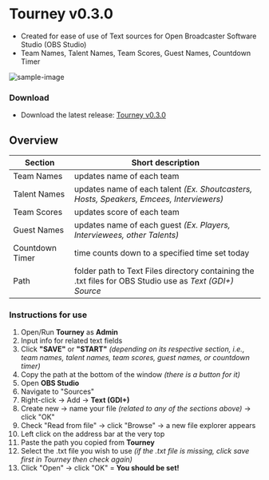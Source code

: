 # Tourney v0.3.0
- Created for ease of use of Text sources for Open Broadcaster Software Studio (OBS Studio)
- Team Names, Talent Names, Team Scores, Guest Names, Countdown Timer

![sample-image](https://i.ibb.co/rvGNH1M/Tourney.png)

### Download
- Download the latest release: [Tourney v0.3.0](https://github.com/Eightttt/Tourney/releases)

## Overview
Section | Short description
------------ | -------------
Team Names | updates name of each team
Talent Names | updates name of each talent *(Ex. Shoutcasters, Hosts, Speakers, Emcees, Interviewers)*
Team Scores | updates score of each team
Guest Names | updates name of each guest *(Ex. Players, Interviewees, other Talents)*
Countdown Timer | time counts down to a specified time set today
Path | folder path to Text Files directory containing the .txt files for OBS Studio use as *Text (GDI+) Source*

### Instructions for use
1. Open/Run **Tourney** as **Admin**
2. Input info for related text fields
3. Click **"SAVE"** or **"START"** *(depending on its respective section, i.e., team names, talent names, team scores, guest names, or countdown timer)*
4. Copy the path at the bottom of the window *(there is a button for it)*
6. Open **OBS Studio**
7. Navigate to "Sources"
8. Right-click -> Add -> **Text (GDI+)**
9. Create new -> name your file *(related to any of the sections above)* -> click "OK"
10. Check "Read from file" -> click "Browse" -> a new file explorer appears
11. Left click on the address bar at the very top
12. Paste the path you copied from **Tourney**
13. Select the .txt file you wish to use *(if the .txt file is missing, click save first in Tourney then check again)*
14. Click "Open" -> click "OK" = **You should be set!**

